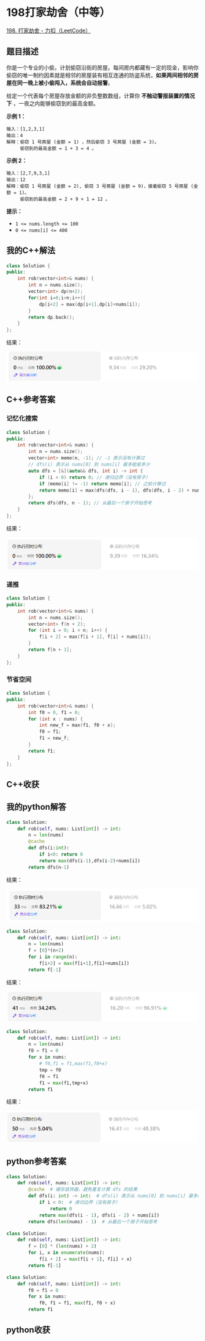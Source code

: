 # 198打家劫舍（中等）

[198. 打家劫舍 - 力扣（LeetCode）](https://leetcode.cn/problems/house-robber/description/)

## 题目描述

你是一个专业的小偷，计划偷窃沿街的房屋。每间房内都藏有一定的现金，影响你偷窃的唯一制约因素就是相邻的房屋装有相互连通的防盗系统，**如果两间相邻的房屋在同一晚上被小偷闯入，系统会自动报警**。

给定一个代表每个房屋存放金额的非负整数数组，计算你 **不触动警报装置的情况下** ，一夜之内能够偷窃到的最高金额。

 

**示例 1：**

```
输入：[1,2,3,1]
输出：4
解释：偷窃 1 号房屋 (金额 = 1) ，然后偷窃 3 号房屋 (金额 = 3)。
     偷窃到的最高金额 = 1 + 3 = 4 。
```

**示例 2：**

```
输入：[2,7,9,3,1]
输出：12
解释：偷窃 1 号房屋 (金额 = 2), 偷窃 3 号房屋 (金额 = 9)，接着偷窃 5 号房屋 (金额 = 1)。
     偷窃到的最高金额 = 2 + 9 + 1 = 12 。
```

 

**提示：**

- `1 <= nums.length <= 100`
- `0 <= nums[i] <= 400`

## 我的C++解法

```cpp
class Solution {
public:
    int rob(vector<int>& nums) {
        int n = nums.size();
        vector<int> dp(n+2);
        for(int i=0;i<n;i++){
            dp[i+2] = max(dp[i+1],dp[i]+nums[i]);
        }
        return dp.back();
    }
};
```

结果：

![image-20240827205548875](./assets/image-20240827205548875.png)

## C++参考答案

### 记忆化搜索

```cpp
class Solution {
public:
    int rob(vector<int>& nums) {
        int n = nums.size();
        vector<int> memo(n, -1); // -1 表示没有计算过
        // dfs(i) 表示从 nums[0] 到 nums[i] 最多能偷多少
        auto dfs = [&](auto&& dfs, int i) -> int {
            if (i < 0) return 0; // 递归边界（没有房子）
            if (memo[i] != -1) return memo[i]; // 之前计算过
            return memo[i] = max(dfs(dfs, i - 1), dfs(dfs, i - 2) + nums[i]);
        };
        return dfs(dfs, n - 1); // 从最后一个房子开始思考
    }
};
```

结果：

![image-20240827211818264](./assets/image-20240827211818264.png)

### 递推

```cpp
class Solution {
public:
    int rob(vector<int>& nums) {
        int n = nums.size();
        vector<int> f(n + 2);
        for (int i = 0; i < n; i++) {
            f[i + 2] = max(f[i + 1], f[i] + nums[i]);
        }
        return f[n + 1];
    }
};
```

### 节省空间

```cpp
class Solution {
public:
    int rob(vector<int>& nums) {
        int f0 = 0, f1 = 0;
        for (int x : nums) {
            int new_f = max(f1, f0 + x);
            f0 = f1;
            f1 = new_f;
        }
        return f1;
    }
};
```

## C++收获



## 我的python解答

```python
class Solution:
    def rob(self, nums: List[int]) -> int:
        n = len(nums)
        @cache
        def dfs(i:int):
            if i<0: return 0
            return max(dfs(i-1),dfs(i-2)+nums[i])
        return dfs(n-1)
```

结果：

![image-20240827204246631](./assets/image-20240827204246631.png)

```python
class Solution:
    def rob(self, nums: List[int]) -> int:
        n = len(nums)
        f = [0]*(n+2)
        for i in range(n):
            f[i+2] = max(f[i+1],f[i]+nums[i])
        return f[-1]
```

结果：

![image-20240827204704945](./assets/image-20240827204704945.png)

```python
class Solution:
    def rob(self, nums: List[int]) -> int:
        n = len(nums)
        f0 = f1 = 0
        for x in nums:
            # f0,f1 = f1,max(f1,f0+x)
            tmp = f0
            f0 = f1
            f1 = max(f1,tmp+x)
        return f1
```

结果：

![image-20240827205208184](./assets/image-20240827205208184.png)

## python参考答案

```py
class Solution:
    def rob(self, nums: List[int]) -> int:
        @cache  # 缓存装饰器，避免重复计算 dfs 的结果
        def dfs(i: int) -> int:  # dfs(i) 表示从 nums[0] 到 nums[i] 最多能偷多少
            if i < 0:  # 递归边界（没有房子）
                return 0
            return max(dfs(i - 1), dfs(i - 2) + nums[i])
        return dfs(len(nums) - 1)  # 从最后一个房子开始思考
```

```py
class Solution:
    def rob(self, nums: List[int]) -> int:
        f = [0] * (len(nums) + 2)
        for i, x in enumerate(nums):
            f[i + 2] = max(f[i + 1], f[i] + x)
        return f[-1]
```

```py
class Solution:
    def rob(self, nums: List[int]) -> int:
        f0 = f1 = 0
        for x in nums:
            f0, f1 = f1, max(f1, f0 + x)
        return f1
```

## python收获
